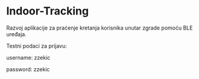 # Indoor-Tracking

Razvoj aplikacije za praćenje kretanja korisnika unutar zgrade pomoću BLE uređaja.

Testni podaci za prijavu:

username: zzekic

password: zzekic
